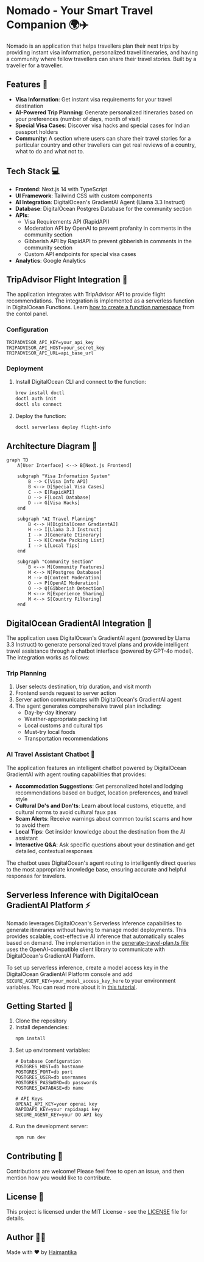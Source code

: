 # Nomado - Your Smart Travel Companion 🌍✈️

Nomado is an application that helps travellers plan their next trips by providing instant visa information, personalized travel itineraries, and having a community where fellow travellers can share their travel stories. Built by a traveller for a traveller. 

## Features 🚀

- **Visa Information**: Get instant visa requirements for your travel destination
- **AI-Powered Trip Planning**: Generate personalized itineraries based on your preferences (number of days, month of visit)
- **Special Visa Cases**: Discover visa hacks and special cases for Indian passport holders
- **Community**: A section where users can share their travel stories for a particular country and other travellers can get real reviews of a country, what to do and what not to. 


## Tech Stack 💻

- **Frontend**: Next.js 14 with TypeScript
- **UI Framework**: Tailwind CSS with custom components
- **AI Integration**: DigitalOcean's GradientAI Agent (Llama 3.3 Instruct)
- **Database**: DigitalOcean Postgres Database for the community section
- **APIs**: 
  - Visa Requirements API (RapidAPI)
  - Moderation API by OpenAI to prevent profanity in comments in the community section
  - Gibberish API by RapidAPI to prevent gibberish in comments in the community section
  - Custom API endpoints for special visa cases
- **Analytics**: Google Analytics

## TripAdvisor Flight Integration 🏨

The application integrates with TripAdvisor API to provide flight recommendations. The integration is implemented as a serverless function in DigitalOcean Functions. Learn [how to create a function namespace](https://docs.digitalocean.com/products/functions/getting-started/quickstart/) from the contol panel. 

### Configuration
```env
TRIPADVISOR_API_KEY=your_api_key
TRIPADVISOR_API_HOST=your_secret_key
TRIPADVISOR_API_URL=api_base_url
```

### Deployment
1. Install DigitalOcean CLI and connect to the function:
   ```bash
   brew install doctl
   doctl auth init
   doctl sls connect
   ```
2. Deploy the function:
   ```bash
   doctl serverless deploy flight-info
   ```

## Architecture Diagram 📐

```mermaid
graph TD
    A[User Interface] <--> B[Next.js Frontend]
    
    subgraph "Visa Information System"
        B --> C[Visa Info API]
        B <--> D[Special Visa Cases]
        C --> E[RapidAPI]
        D --> F[Local Database]
        D --> G[Visa Hacks]
    end
    
    subgraph "AI Travel Planning"
        B <--> H[DigitalOcean GradientAI]
        H --> I[Llama 3.3 Instruct]
        I --> J[Generate Itinerary]
        I --> K[Create Packing List]
        I --> L[Local Tips]
    end
    
    subgraph "Community Section"
        B <--> M[Community Features]
        M <--> N[Postgres Database]
        M --> O[Content Moderation]
        O --> P[OpenAI Moderation]
        O --> Q[Gibberish Detection]
        M <--> R[Experience Sharing]
        M <--> S[Country Filtering]
    end
```

## DigitalOcean GradientAI Integration 🤖

The application uses DigitalOcean's GradientAI agent (powered by Llama 3.3 Instruct) to generate personalized travel plans and provide intelligent travel assistance through a chatbot interface (powered by GPT-4o model). The integration works as follows:

### Trip Planning
1. User selects destination, trip duration, and visit month
2. Frontend sends request to server action
3. Server action communicates with DigitalOcean's GradientAI agent
4. The agent generates comprehensive travel plan including:
   - Day-by-day itinerary
   - Weather-appropriate packing list
   - Local customs and cultural tips
   - Must-try local foods
   - Transportation recommendations

### AI Travel Assistant Chatbot 💬
The application features an intelligent chatbot powered by DigitalOcean GradientAI with agent routing capabilities that provides:

- **Accommodation Suggestions**: Get personalized hotel and lodging recommendations based on budget, location preferences, and travel style
- **Cultural Do's and Don'ts**: Learn about local customs, etiquette, and cultural norms to avoid cultural faux pas
- **Scam Alerts**: Receive warnings about common tourist scams and how to avoid them
- **Local Tips**: Get insider knowledge about the destination from the AI assistant
- **Interactive Q&A**: Ask specific questions about your destination and get detailed, contextual responses

The chatbot uses DigitalOcean's agent routing to intelligently direct queries to the most appropriate knowledge base, ensuring accurate and helpful responses for travelers.

## Serverless Inference with DigitalOcean GradientAI Platform ⚡

Nomado leverages DigitalOcean's Serverless Inference capabilities to generate itineraries without having to manage model deployments. This provides scalable, cost-effective AI inference that automatically scales based on demand. The implementation in the [generate-travel-plan.ts file](https://github.com/Haimantika/all-things-travel/blob/main/frontend/app/actions/generate-travel-plan.ts) uses the OpenAI-compatible client library to communicate with DigitalOcean's GradientAI Platform.


To set up serverless inference, create a model access key in the DigitalOcean GradientAI Platform console and add `SECURE_AGENT_KEY=your_model_access_key_here` to your environment variables. You can read more about it in [this tutorial](https://www.digitalocean.com/community/tutorials/serverless-inference-gradientai).

## Getting Started 🏁

1. Clone the repository
2. Install dependencies:
   ```bash
   npm install
   ```
3. Set up environment variables:
   ```env
   # Database Configuration
   POSTGRES_HOST=db hostname
   POSTGRES_PORT=db port
   POSTGRES_USER=db usernames
   POSTGRES_PASSWORD=db passwords
   POSTGRES_DATABASE=db name

   # API Keys
   OPENAI_API_KEY=your openai key
   RAPIDAPI_KEY=your rapidaapi key
   SECURE_AGENT_KEY=your DO API key
   ```
4. Run the development server:
   ```bash
   npm run dev
   ```

## Contributing 🤝

Contributions are welcome! Please feel free to open an issue, and then mention how you would like to contribute.

## License 📄

This project is licensed under the MIT License - see the [LICENSE](https://github.com/Haimantika/all-things-travel/blob/main/LICENSE) file for details.

## Author 👩‍💻

Made with ❤️ by [Haimantika](https://x.com/haimantikam)
